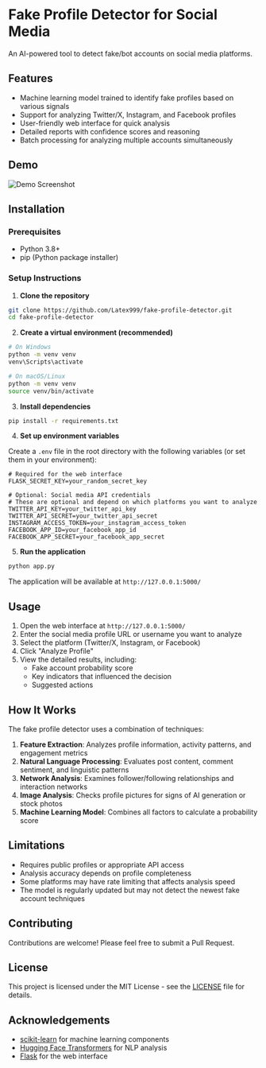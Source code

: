 # Fake Profile Detector for Social Media

An AI-powered tool to detect fake/bot accounts on social media platforms.

## Features

- Machine learning model trained to identify fake profiles based on various signals
- Support for analyzing Twitter/X, Instagram, and Facebook profiles
- User-friendly web interface for quick analysis
- Detailed reports with confidence scores and reasoning
- Batch processing for analyzing multiple accounts simultaneously

## Demo

![Demo Screenshot](screenshots/demo.png)

## Installation

### Prerequisites

- Python 3.8+
- pip (Python package installer)

### Setup Instructions

1. **Clone the repository**

```bash
git clone https://github.com/Latex999/fake-profile-detector.git
cd fake-profile-detector
```

2. **Create a virtual environment (recommended)**

```bash
# On Windows
python -m venv venv
venv\Scripts\activate

# On macOS/Linux
python -m venv venv
source venv/bin/activate
```

3. **Install dependencies**

```bash
pip install -r requirements.txt
```

4. **Set up environment variables**

Create a `.env` file in the root directory with the following variables (or set them in your environment):

```
# Required for the web interface
FLASK_SECRET_KEY=your_random_secret_key

# Optional: Social media API credentials
# These are optional and depend on which platforms you want to analyze
TWITTER_API_KEY=your_twitter_api_key
TWITTER_API_SECRET=your_twitter_api_secret
INSTAGRAM_ACCESS_TOKEN=your_instagram_access_token
FACEBOOK_APP_ID=your_facebook_app_id
FACEBOOK_APP_SECRET=your_facebook_app_secret
```

5. **Run the application**

```bash
python app.py
```

The application will be available at `http://127.0.0.1:5000/`

## Usage

1. Open the web interface at `http://127.0.0.1:5000/`
2. Enter the social media profile URL or username you want to analyze
3. Select the platform (Twitter/X, Instagram, or Facebook)
4. Click "Analyze Profile"
5. View the detailed results, including:
   - Fake account probability score
   - Key indicators that influenced the decision
   - Suggested actions

## How It Works

The fake profile detector uses a combination of techniques:

1. **Feature Extraction**: Analyzes profile information, activity patterns, and engagement metrics
2. **Natural Language Processing**: Evaluates post content, comment sentiment, and linguistic patterns
3. **Network Analysis**: Examines follower/following relationships and interaction networks
4. **Image Analysis**: Checks profile pictures for signs of AI generation or stock photos
5. **Machine Learning Model**: Combines all factors to calculate a probability score

## Limitations

- Requires public profiles or appropriate API access
- Analysis accuracy depends on profile completeness
- Some platforms may have rate limiting that affects analysis speed
- The model is regularly updated but may not detect the newest fake account techniques

## Contributing

Contributions are welcome! Please feel free to submit a Pull Request.

## License

This project is licensed under the MIT License - see the [LICENSE](LICENSE) file for details.

## Acknowledgements

- [scikit-learn](https://scikit-learn.org/) for machine learning components
- [Hugging Face Transformers](https://huggingface.co/) for NLP analysis
- [Flask](https://flask.palletsprojects.com/) for the web interface